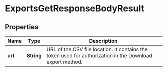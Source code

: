 

# ExportsGetResponseBodyResult


## Properties

| Name | Type | Description |
|------------ | ------------- | ------------- |
|**url** | **String** | URL of the CSV file location. It contains the token used for authorization in the Download export method. |



